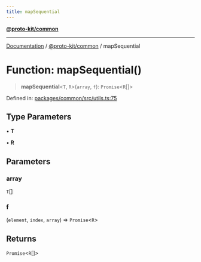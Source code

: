 ```yaml
---
title: mapSequential
---
```


[**@proto-kit/common**](../README.md)

***

[Documentation](../../../README.md) / [@proto-kit/common](../README.md) / mapSequential

# Function: mapSequential()

> **mapSequential**\<`T`, `R`\>(`array`, `f`): `Promise`\<`R`[]\>

Defined in: [packages/common/src/utils.ts:75](https://github.com/proto-kit/framework/blob/28efa802e3737fc3b77339148b307ef7246f3ef1/packages/common/src/utils.ts#L75)

## Type Parameters

• **T**

• **R**

## Parameters

### array

`T`[]

### f

(`element`, `index`, `array`) => `Promise`\<`R`\>

## Returns

`Promise`\<`R`[]\>
